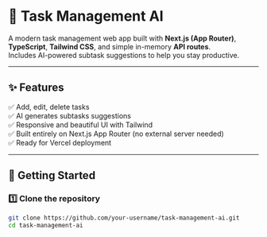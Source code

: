 # 🚀 Task Management AI

A modern task management web app built with **Next.js (App Router)**, **TypeScript**, **Tailwind CSS**, and simple in-memory **API routes**.  
Includes AI-powered subtask suggestions to help you stay productive.

---

## ✨ Features

✅ Add, edit, delete tasks  
✅ AI generates subtasks suggestions  
✅ Responsive and beautiful UI with Tailwind  
✅ Built entirely on Next.js App Router (no external server needed)  
✅ Ready for Vercel deployment

---

## 🚀 Getting Started

### 1️⃣ Clone the repository

```bash
git clone https://github.com/your-username/task-management-ai.git
cd task-management-ai
```

